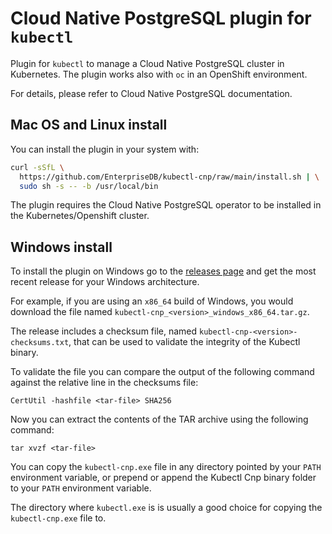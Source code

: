 # Cloud Native PostgreSQL plugin for `kubectl`

Plugin for `kubectl` to manage a Cloud Native PostgreSQL
cluster in Kubernetes. The plugin works also with `oc` in
an OpenShift environment.

For details, please refer to Cloud Native PostgreSQL documentation.

## Mac OS and Linux install

You can install the plugin in your system with:

``` sh
curl -sSfL \
  https://github.com/EnterpriseDB/kubectl-cnp/raw/main/install.sh | \
  sudo sh -s -- -b /usr/local/bin
```

The plugin requires the Cloud Native PostgreSQL operator to be
installed in the Kubernetes/Openshift cluster.

## Windows install

To install the plugin on Windows go to the [releases
page](https://github.com/EnterpriseDB/kubectl-cnp/releases) and get the most
recent release for your Windows architecture.

For example, if you are using an `x86_64` build of Windows, you would download
the file named `kubectl-cnp_<version>_windows_x86_64.tar.gz`.

The release includes a checksum file, named
`kubectl-cnp-<version>-checksums.txt`, that can be used to validate the
integrity of the Kubectl binary.

To validate the file you can compare the output of the following command
against the relative line in the checksums file:

```
CertUtil -hashfile <tar-file> SHA256
```

Now you can extract the contents of the TAR archive using the following
command:

```
tar xvzf <tar-file>
```

You can copy the `kubectl-cnp.exe` file in any directory pointed by your `PATH`
environment variable, or prepend or append the Kubectl Cnp binary folder to
your `PATH` environment variable.

The directory where `kubectl.exe` is is usually a good choice for copying the
`kubectl-cnp.exe` file to.

